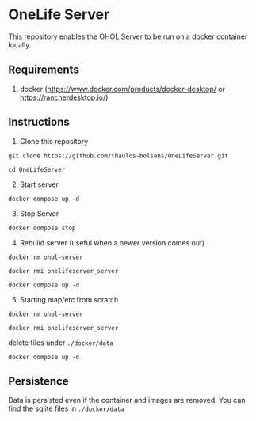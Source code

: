 # OneLife Server

This repository enables the OHOL Server to be run on a docker container locally.

## Requirements

1. docker (https://www.docker.com/products/docker-desktop/ or https://rancherdesktop.io/)

## Instructions

1. Clone this repository

`git clone https://github.com/thaulos-bolsens/OneLifeServer.git`

`cd OneLifeServer`

2. Start server

`docker compose up -d`

3. Stop Server

`docker compose stop`

4. Rebuild server (useful when a newer version comes out)

`docker rm ohol-server`

`docker rmi onelifeserver_server`

`docker compose up -d`

5. Starting map/etc from scratch

`docker rm ohol-server`

`docker rmi onelifeserver_server`

delete files under `./docker/data`

`docker compose up -d`

## Persistence

Data is persisted even if the container and images are removed. You can find the sqlite files in `./docker/data`
